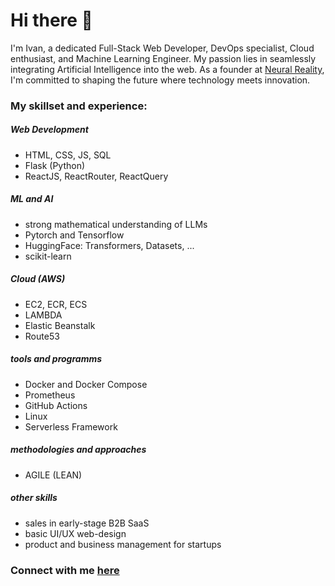 # Hi there 👋

I'm Ivan, a dedicated Full-Stack Web Developer, DevOps specialist, Cloud enthusiast, and Machine Learning Engineer. My passion lies in seamlessly integrating Artificial Intelligence into the web. As a founder at [Neural Reality](https://neural-reality.de), I'm committed to shaping the future where technology meets innovation.

### My skillset and experience:
##### Web Development
- HTML, CSS, JS, SQL
- Flask (Python)
- ReactJS, ReactRouter, ReactQuery

##### ML and AI
- strong mathematical understanding of LLMs
- Pytorch and Tensorflow
- HuggingFace: Transformers, Datasets, ...
- scikit-learn

##### Cloud (AWS)
- EC2, ECR, ECS
- LAMBDA
- Elastic Beanstalk
- Route53

##### tools and programms
- Docker and Docker Compose
- Prometheus
- GitHub Actions
- Linux
- Serverless Framework

##### methodologies and approaches
- AGILE (LEAN)

##### other skills
- sales in early-stage B2B SaaS
- basic UI/UX web-design 
- product and business management for startups


### Connect with me [here](https://www.linkedin.com/in/ivan-bokarev-78b053263/)


<!--
**codeScourge/codeScourge** is a ✨ _special_ ✨ repository because its `README.md` (this file) appears on your GitHub profile.

Here are some ideas to get you started:

- 🔭 I’m currently working on ...
- 🌱 I’m currently learning ...
- 👯 I’m looking to collaborate on ...
- 🤔 I’m looking for help with ...
- 💬 Ask me about ...
- 📫 How to reach me: ...
- 😄 Pronouns: ...
- ⚡ Fun fact: ...
-->


